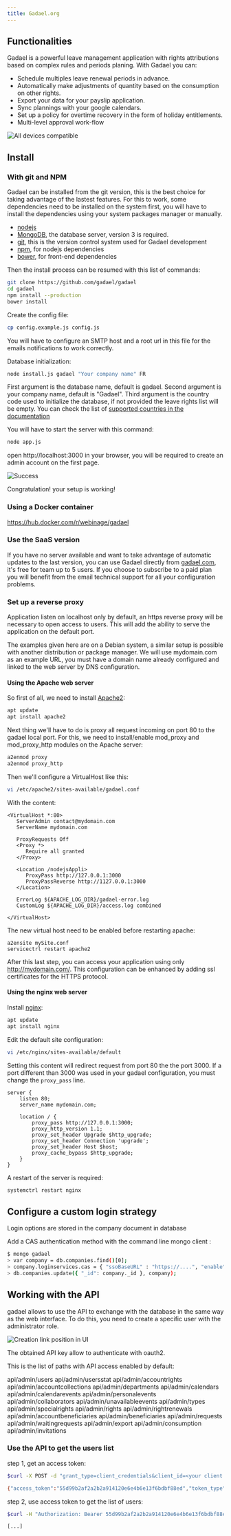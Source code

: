 ```yaml
---
title: Gadael.org
---
```


## Functionalities

Gadael is a powerful leave management application with rights attributions based on complex rules and periods planing. With Gadael you can:
 * Schedule multiples leave renewal periods in advance.
 * Automatically make adjustments of quantity based on the consumption on other rights.
 * Export your data for your payslip application.
 * Sync plannings with your google calendars.
 * Set up a policy for overtime recovery in the form of holiday entitlements.
 * Multi-level approval work-flow


![All devices compatible](images/devices.png)


## Install

### With git and NPM

Gadael can be installed from the git version, this is the best choice for taking advantage of the lastest features. For this to work, some dependencies need to be installed on the system first, you will have to install the dependencies using your system packages manager or manually.

* [nodejs](https://nodejs.org/)
* [MongoDB](https://www.mongodb.com/), the database server, version 3 is required.
* [git](https://git-scm.com/), this is the version control system used for Gadael development
* [npm](https://www.npmjs.com/), for nodejs dependencies
* [bower](https://bower.io/), for front-end dependencies

Then the install process can be resumed with this list of commands:

```bash
git clone https://github.com/gadael/gadael
cd gadael
npm install --production
bower install
```

Create the config file:

```bash
cp config.example.js config.js
```

You will have to configure an SMTP host and a root url in this file for the emails notifications to work correctly.

Database initialization:

```bash
node install.js gadael "Your company name" FR
```
First argument is the database name, default is gadael.
Second argument is your company name, default is "Gadael".
Third argument is the country code used to initialize the database, if not provided the leave rights list will be empty. You can check the list of [supported countries in the documentation](https://www.gadael.com/en/docs/version-master/008-the-countries.html)


You will have to start the server with this command:

```bash
node app.js
```

open http://localhost:3000 in your browser, you will be required to create an admin account on the first page.

![Success](images/success.jpg)

Congratulation! your setup is working!


### Using a Docker container

https://hub.docker.com/r/webinage/gadael


### Use the SaaS version

If you have no server available and want to take advantage of automatic updates to the last version, you can use Gadael directly from [gadael.com](https://www.gadael.com/), it's free for team up to 5 users. If you choose to subscribe to a paid plan you will benefit from the email technical support for all your configuration problems.


### Set up a reverse proxy

Application listen on localhost only by default, an https reverse proxy will be necessary to open access to users. This will add the ability to serve the application on the default port.

The examples given here are on a Debian system, a similar setup is possible with another distribution or package manager. We will use mydomain.com as an example URL, you must have a domain name already configured and linked to the web server by DNS configuration.


#### Using the Apache web server


So first of all, we need to install [Apache2](https://httpd.apache.org/):

```bash
apt update
apt install apache2
```

Next thing we'll have to do is proxy all request incoming on port 80 to the gadael local port. For this, we need to install/enable mod_proxy and mod_proxy_http modules on the Apache server:

```bash
a2enmod proxy
a2enmod proxy_http
```
Then we'll configure a VirtualHost like this:

```bash
vi /etc/apache2/sites-available/gadael.conf
```

With the content:

```
<VirtualHost *:80>
   ServerAdmin contact@mydomain.com
   ServerName mydomain.com

   ProxyRequests Off
   <Proxy *>
      Require all granted
   </Proxy>

   <Location /nodejsAppli>
      ProxyPass http://127.0.0.1:3000
      ProxyPassReverse http://1127.0.0.1:3000
   </Location>

   ErrorLog ${APACHE_LOG_DIR}/gadael-error.log
   CustomLog ${APACHE_LOG_DIR}/access.log combined

</VirtualHost>
```

The new virtual host need to be enabled before restarting apache:

```
a2ensite mySite.conf
servicectrl restart apache2
```

After this last step, you can access your application using only http://mydomain.com/. This configuration can be enhanced by adding ssl certificates for the HTTPS protocol.

#### Using the nginx web server

Install [nginx](https://nginx.org/en/):

```bash
apt update
apt install nginx
```
Edit the default site configuration:

```bash
vi /etc/nginx/sites-available/default
```

Setting this content will redirect request from port 80 the the port 3000. If a port different than 3000 was used in your gadael configuration, you must change the `proxy_pass` line.

```
server {
    listen 80;
    server_name mydomain.com;

    location / {
        proxy_pass http://127.0.0.1:3000;
        proxy_http_version 1.1;
        proxy_set_header Upgrade $http_upgrade;
        proxy_set_header Connection 'upgrade';
        proxy_set_header Host $host;
        proxy_cache_bypass $http_upgrade;
    }
}
```

A restart of the server is required:

```bash
systemctrl restart nginx
```

## Configure a custom login strategy

Login options are stored in the company document in database

Add a CAS authentication method with the command line mongo client :

```bash
$ mongo gadael
> var company = db.companies.find()[0];
> company.loginservices.cas = { "ssoBaseURL" : "https://....", "enable" : true }
> db.companies.update({ "_id": company._id }, company);
```

## Working with the API

gadael allows to use the API to exchange with the database in the same way as the web interface. To do this, you need to create a specific user with the administrator role.

![Creation link position in UI](images/create_api_access.png)

The obtained API key allow to authenticate with oauth2.

This is the list of paths with API access enabled by default:

api/admin/users
api/admin/usersstat
api/admin/accountrights
api/admin/accountcollections
api/admin/departments
api/admin/calendars
api/admin/calendarevents
api/admin/personalevents
api/admin/collaborators
api/admin/unavailableevents
api/admin/types
api/admin/specialrights
api/admin/rights
api/admin/rightrenewals
api/admin/accountbeneficiaries
api/admin/beneficiaries
api/admin/requests
api/admin/waitingrequests
api/admin/export
api/admin/consumption
api/admin/invitations

### Use the API to get the users list

step 1, get an access token:
```bash
$curl -X POST -d "grant_type=client_credentials&client_id=<your client ID>&client_secret=<your client secret>" https://demo.gadael.com/login/oauth-token

{"access_token":"55d99b2af2a2b2a914120e6e4b6e13f6bdbf88ed","token_type":"Bearer","expires_in":3599,"scope":[]}
```

step 2, use access token to get the list of users:
```bash
$curl -H "Authorization: Bearer 55d99b2af2a2b2a914120e6e4b6e13f6bdbf88ed" https://demo.gadael.com/api/admin/users

[...]
```
